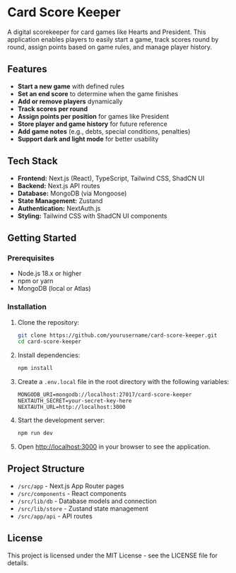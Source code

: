 # Card Score Keeper

A digital scorekeeper for card games like Hearts and President. This application enables players to easily start a game, track scores round by round, assign points based on game rules, and manage player history.

## Features

- **Start a new game** with defined rules
- **Set an end score** to determine when the game finishes
- **Add or remove players** dynamically
- **Track scores per round**
- **Assign points per position** for games like President
- **Store player and game history** for future reference
- **Add game notes** (e.g., debts, special conditions, penalties)
- **Support dark and light mode** for better usability

## Tech Stack

- **Frontend:** Next.js (React), TypeScript, Tailwind CSS, ShadCN UI
- **Backend:** Next.js API routes
- **Database:** MongoDB (via Mongoose)
- **State Management:** Zustand
- **Authentication:** NextAuth.js
- **Styling:** Tailwind CSS with ShadCN UI components

## Getting Started

### Prerequisites

- Node.js 18.x or higher
- npm or yarn
- MongoDB (local or Atlas)

### Installation

1. Clone the repository:
   ```bash
   git clone https://github.com/yourusername/card-score-keeper.git
   cd card-score-keeper
   ```

2. Install dependencies:
   ```bash
   npm install
   ```

3. Create a `.env.local` file in the root directory with the following variables:
   ```
   MONGODB_URI=mongodb://localhost:27017/card-score-keeper
   NEXTAUTH_SECRET=your-secret-key-here
   NEXTAUTH_URL=http://localhost:3000
   ```

4. Start the development server:
   ```bash
   npm run dev
   ```

5. Open [http://localhost:3000](http://localhost:3000) in your browser to see the application.

## Project Structure

- `/src/app` - Next.js App Router pages
- `/src/components` - React components
- `/src/lib/db` - Database models and connection
- `/src/lib/store` - Zustand state management
- `/src/app/api` - API routes

## License

This project is licensed under the MIT License - see the LICENSE file for details.
